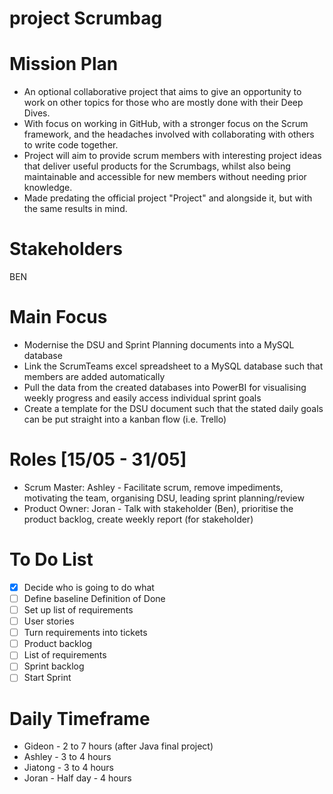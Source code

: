 # project Scrumbag

# Mission Plan
- An optional collaborative project that aims to give an opportunity to work on other topics for those who are mostly done with their Deep Dives. 
- With focus on working in GitHub, with a stronger focus on the Scrum framework, and the headaches involved with collaborating with others to write code together.
- Project will aim to provide scrum members with interesting project ideas that deliver useful products for the Scrumbags, whilst also being maintainable and accessible for new members without needing prior knowledge.
- Made predating the official project "Project" and alongside it, but with the same results in mind.

# Stakeholders
BEN

# Main Focus
- Modernise the DSU and Sprint Planning documents into a MySQL database 
- Link the ScrumTeams excel spreadsheet to a MySQL database such that members are added automatically
- Pull the data from the created databases into PowerBI for visualising weekly progress and easily access individual sprint goals
- Create a template for the DSU document such that the stated daily goals can be put straight into a kanban flow (i.e. Trello)

# Roles [15/05 - 31/05]
- Scrum Master: Ashley - Facilitate scrum, remove impediments, motivating the team, organising DSU, leading sprint planning/review
- Product Owner: Joran -  Talk with stakeholder (Ben), prioritise the product backlog, create weekly report (for stakeholder)

# To Do List
- [x] Decide who is going to do what
- [ ] Define baseline Definition of Done
- [ ] Set up list of requirements
- [ ] User stories
- [ ] Turn requirements into tickets
- [ ] Product backlog
- [ ] List of requirements
- [ ] Sprint backlog
- [ ] Start Sprint

# Daily Timeframe
- Gideon - 2 to 7 hours (after Java final project)
- Ashley - 3 to 4 hours
- Jiatong - 3 to 4 hours
- Joran - Half day - 4 hours
